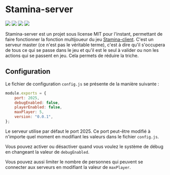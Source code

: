 # Stamina-server

![](https://img.shields.io/badge/Maintained%3F-yes-green.svg?style=for-the-badge)
![](https://img.shields.io/github/license/Stamina-Organization/Stamina-Server?style=for-the-badge)
![](https://img.shields.io/github/issues/Stamina-Organization/Stamina-Server?style=for-the-badge)
![](https://img.shields.io/discord/880133347446247574?label=Discord&style=for-the-badge)

Stamina-server est un projet sous license MIT pour l'instant, permettant de faire fonctionner la fonction multijoueur du jeu [Stamina-client](https://github.com/Stamina-Organization/Stamina-client). C'est un serveur master (ce n'est pas le véritable terme), c'est à dire qu'il s'occupera de tous ce qui se passe dans le jeu et qu'il est le seul à valider ou non les actions qui se passent en jeu. Cela permets de réduire la triche.

## Configuration

Le fichier de configuration `config.js` se présente de la manière suivante :

```js
module.exports = {
	port: 2025,
	debugEnabled: false,
	playerEnabled: false,
	maxPlayer: 5,
	version: "0.0.1",
};
```

Le serveur utilise par défaut le port 2025. Ce port peut-être modifié à n'importe quel moment en modifiant les valeurs dans le fichier `config.js`.

Vous pouvez activer ou désactiver quand vous voulez le système de débug en changeant la valeur de `debugEnabled`.

Vous pouvez aussi limiter le nombre de personnes qui peuvent se connecter aux serveurs en modifiant la valeur de `maxPlayer`.
